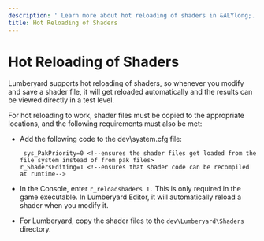 ```yaml
---
description: ' Learn more about hot reloading of shaders in &ALYlong;. '
title: Hot Reloading of Shaders
---
```

# Hot Reloading of Shaders<a name="mat-shaders-custom-dev-hot-reloading"></a>

Lumberyard supports hot reloading of shaders, so whenever you modify and save a shader file, it will get reloaded automatically and the results can be viewed directly in a test level\.

For hot reloading to work, shader files must be copied to the appropriate locations, and the following requirements must also be met:
+ Add the following code to the dev\\system\.cfg file:

  ```
   sys_PakPriority=0 <!--ensures the shader files get loaded from the file system instead of from pak files>
  r_ShadersEditing=1 <!--ensures that shader code can be recompiled at runtime-->
  ```
+ In the Console, enter `r_reloadshaders 1.` This is only required in the game executable\. In Lumberyard Editor, it will automatically reload a shader when you modify it\. 
+ For Lumberyard, copy the shader files to the `dev\Lumberyard\Shaders` directory\. 